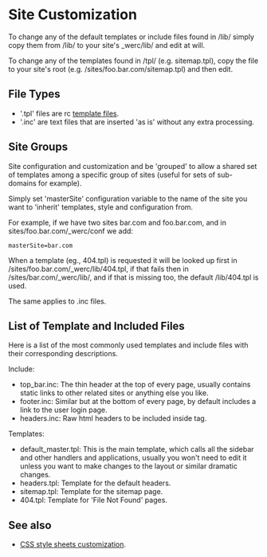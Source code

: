 Site Customization
==================

To change any of the default templates or include files found in /lib/ simply copy them from /lib/ to your site's _werc/lib/ and edit at will.

To change any of the templates found in /tpl/ (e.g. sitemap.tpl), copy the file to your site's root (e.g. /sites/foo.bar.com/sitemap.tpl) and then edit.

File Types
----------

* '.tpl' files are rc [template files](rc_template_lang).
* '.inc' are text files that are inserted 'as is' without any extra processing.

Site Groups
-----------

Site configuration and customization and be 'grouped' to allow a shared set of templates among a specific group of sites (useful for sets of sub-domains for example).

Simply set 'masterSite' configuration variable to the name of the site you want to 'inherit' templates, style and configuration from.

For example, if we have two sites bar.com and foo.bar.com, and in sites/foo.bar.com/_werc/conf we add:

    masterSite=bar.com

When a template (eg., 404.tpl) is requested it will be looked up first in /sites/foo.bar.com/_werc/lib/404.tpl, if that fails then in /sites/bar.com/_werc/lib/, and if that is missing too, the default /lib/404.tpl is used.

The same applies to .inc files.


List of Template and Included Files
-----------------------------------

Here is a list of the most commonly used templates and include files with their corresponding descriptions.

Include:

* top_bar.inc: The thin header at the top of every page, usually contains static links to other related sites or anything else you like.
* footer.inc: Similar but at the bottom of every page, by default  includes a link to the user login page.
* headers.inc: Raw html headers to be included inside <head> tag.

Templates:

* default_master.tpl: This is the main template, which calls all the sidebar and other handlers and applications, usually you won't need to edit it unless you want to make changes to the layout or similar dramatic changes.
* headers.tpl: Template for the default headers.
* sitemap.tpl: Template for the sitemap page.
* 404.tpl: Template for 'File Not Found' pages.


See also
--------

* [CSS style sheets customization](css_style).



